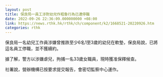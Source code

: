 ```yaml
---
layout: post
title: 保良局一員工涉對幼兒作粗魯行為已遭停職
date: 2022-09-26 22:36:09.000000000 +08:00
link: https://news.rthk.hk/rthk/ch/component/k2/1668521-20220926.htm
categories: rthk
---
```


保良局一名幼兒工作員涉嫌曾推跌至少6名1至3歲的幼兒在軟墊，保良局說，已將這名員工停職，並不獲續約。

據了解，警方以涉嫌虐兒，拘捕一名33歲女職員，現時獲准保釋候查。

社署說，營辦機構已按要求提交報告，會密切監察中心運作。
